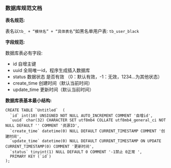 ### 数据库规范文档

**表名规范:**

表名以``tb_ + “模块名” + “具体表名”``如黑名单用户表: ``tb_user_black``



**字段规范:**

数据库表必有字段:

- id 自增主键
- uuid 全局唯一id，程序生成插入数据库
- status 数据状态 是否有效 （0：默认有效，-1：无效，1234...为其他状态）
- create_time 创建时间（默认当前时间）
- update_time 更新时间（默认当前时间）



**数据库表基本最小结构:**

```mysql
CREATE TABLE `Untitled`  (
  `id` int(10) UNSIGNED NOT NULL AUTO_INCREMENT COMMENT '自增id',
  `uuid` char(32) CHARACTER SET utf8mb4 COLLATE utf8mb4_general_ci NOT NULL DEFAULT '' COMMENT '资源ID',
  `create_time` datetime(0) NULL DEFAULT CURRENT_TIMESTAMP COMMENT '创建时间',
  `update_time` datetime(0) NULL DEFAULT CURRENT_TIMESTAMP ON UPDATE CURRENT_TIMESTAMP(0) COMMENT '更新时间',
  `status` tinyint(1) NULL DEFAULT 0 COMMENT '-1禁止 0正常 ',
  PRIMARY KEY (`id`)
);
```

